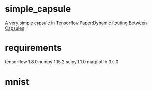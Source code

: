 # simple_capsule
A very simple capsule in Tensorflow.Paper:[Dynamic Routing Between Capsules](https://arxiv.org/abs/1710.09829) 
# requirements
tensorflow 1.8.0
numpy 1.15.2
scipy 1.1.0
matplotlib 3.0.0
  
# mnist
